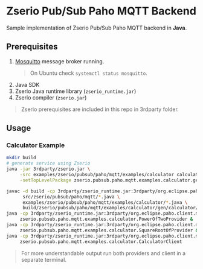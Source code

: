 # Zserio Pub/Sub Paho MQTT Backend

Sample implementation of Zserio Pub/Sub Paho MQTT backend in **Java**.

## Prerequisites

1. [Mosquitto](https://mosquitto.org) message broker running.
   > On Ubuntu check `systemctl status mosquitto`.
2. Java SDK
3. Zserio Java runtime library (`zserio_runtime.jar`)
4. Zserio compiler (`zserio.jar`)

> Zserio prerequisites are included in this repo in 3rdparty folder.

## Usage

### Calculator Example

```bash
mkdir build
# generate service using Zserio
java -jar 3rdparty/zserio.jar \
     -src examples/zserio/pubsub/paho/mqtt/examples/calculator calculator.zs -java build \
     -setTopLevelPackage zserio.pubsub.paho.mqtt.examples.calculator.gen

javac -d build -cp 3rdparty/zserio_runtime.jar:3rdparty/org.eclipse.paho.client.mqttv3-1.2.2.jar \
      src/zserio/pubsub/paho/mqtt/*.java \
      examples/zserio/pubsub/paho/mqtt/examples/calculator/*.java \
      build/zserio/pubsub/paho/mqtt/examples/calculator/gen/calculator/*.java
java -cp 3rdparty/zserio_runtime.jar:3rdparty/org.eclipse.paho.client.mqttv3-1.2.2.jar:build \
     zserio.pubsub.paho.mqtt.examples.calculator.PowerOfTwoProvider &
java -cp 3rdparty/zserio_runtime.jar:3rdparty/org.eclipse.paho.client.mqttv3-1.2.2.jar:build \
     zserio.pubsub.paho.mqtt.examples.calculator.SquareRootOfProvider &
java -cp 3rdparty/zserio_runtime.jar:3rdparty/org.eclipse.paho.client.mqttv3-1.2.2.jar:build \
     zserio.pubsub.paho.mqtt.examples.calculator.CalculatorClient
```

> For more understandable output run both providers and client in a separate terminal.
